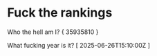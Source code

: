 # Fuck the rankings

Who the hell am I?
{ 35935810 }

What fucking year is it?
[ 2025-06-26T15:10:00Z ]
